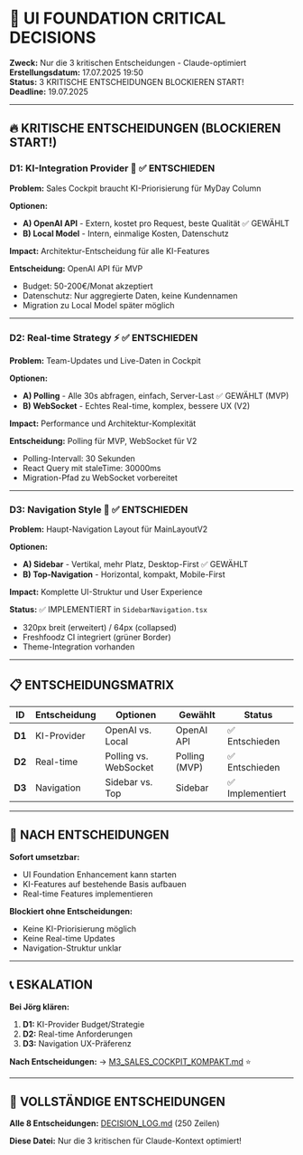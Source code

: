 # 🚨 UI FOUNDATION CRITICAL DECISIONS

**Zweck:** Nur die 3 kritischen Entscheidungen - Claude-optimiert  
**Erstellungsdatum:** 17.07.2025 19:50  
**Status:** 3 KRITISCHE ENTSCHEIDUNGEN BLOCKIEREN START!  
**Deadline:** 19.07.2025

---

## 🔥 KRITISCHE ENTSCHEIDUNGEN (BLOCKIEREN START!)

### **D1: KI-Integration Provider** 🤖 ✅ ENTSCHIEDEN

**Problem:** Sales Cockpit braucht KI-Priorisierung für MyDay Column

**Optionen:**
- **A) OpenAI API** - Extern, kostet pro Request, beste Qualität ✅ GEWÄHLT
- **B) Local Model** - Intern, einmalige Kosten, Datenschutz

**Impact:** Architektur-Entscheidung für alle KI-Features

**Entscheidung:** OpenAI API für MVP
- Budget: 50-200€/Monat akzeptiert
- Datenschutz: Nur aggregierte Daten, keine Kundennamen
- Migration zu Local Model später möglich

---

### **D2: Real-time Strategy** ⚡ ✅ ENTSCHIEDEN

**Problem:** Team-Updates und Live-Daten in Cockpit

**Optionen:**
- **A) Polling** - Alle 30s abfragen, einfach, Server-Last ✅ GEWÄHLT (MVP)
- **B) WebSocket** - Echtes Real-time, komplex, bessere UX (V2)

**Impact:** Performance und Architektur-Komplexität

**Entscheidung:** Polling für MVP, WebSocket für V2
- Polling-Intervall: 30 Sekunden
- React Query mit staleTime: 30000ms
- Migration-Pfad zu WebSocket vorbereitet

---

### **D3: Navigation Style** 🧭 ✅ ENTSCHIEDEN

**Problem:** Haupt-Navigation Layout für MainLayoutV2

**Optionen:**
- **A) Sidebar** - Vertikal, mehr Platz, Desktop-First ✅ GEWÄHLT
- **B) Top-Navigation** - Horizontal, kompakt, Mobile-First

**Impact:** Komplette UI-Struktur und User Experience

**Status:** ✅ IMPLEMENTIERT in `SidebarNavigation.tsx`
- 320px breit (erweitert) / 64px (collapsed)
- Freshfoodz CI integriert (grüner Border)
- Theme-Integration vorhanden

---

## 📋 ENTSCHEIDUNGSMATRIX

| ID | Entscheidung | Optionen | Gewählt | Status |
|----|--------------|----------|---------|--------|
| **D1** | KI-Provider | OpenAI vs. Local | OpenAI API | ✅ Entschieden |
| **D2** | Real-time | Polling vs. WebSocket | Polling (MVP) | ✅ Entschieden |
| **D3** | Navigation | Sidebar vs. Top | Sidebar | ✅ Implementiert |

---

## 🚀 NACH ENTSCHEIDUNGEN

**Sofort umsetzbar:**
- UI Foundation Enhancement kann starten
- KI-Features auf bestehende Basis aufbauen
- Real-time Features implementieren

**Blockiert ohne Entscheidungen:**
- Keine KI-Priorisierung möglich
- Keine Real-time Updates
- Navigation-Struktur unklar

---

## 📞 ESKALATION

**Bei Jörg klären:**
1. **D1:** KI-Provider Budget/Strategie
2. **D2:** Real-time Anforderungen
3. **D3:** Navigation UX-Präferenz

**Nach Entscheidungen:**
→ [M3_SALES_COCKPIT_KOMPAKT.md](/docs/features/ACTIVE/05_ui_foundation/M3_SALES_COCKPIT_KOMPAKT.md) ⭐

---

## 🔗 VOLLSTÄNDIGE ENTSCHEIDUNGEN

**Alle 8 Entscheidungen:** [DECISION_LOG.md](/docs/features/ACTIVE/05_ui_foundation/DECISION_LOG.md) (250 Zeilen)

**Diese Datei:** Nur die 3 kritischen für Claude-Kontext optimiert!